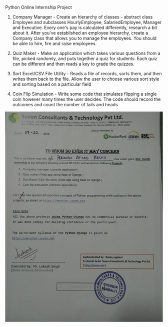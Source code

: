 Python Online Internship Project



1.  Company Manager - Create an hierarchy of classes - abstract class Employee 
and subclasses HourlyEmployee, SalariedEmployee, Manager and Executive. 
Every one's pay is calculated differently, research a bit about it. After you've 
established an employee hierarchy, create a Company class that allows you to 
manage the employees. You should be able to hire, fire and raise employees.



2.  Quiz Maker - Make an application which takes various questions from a file, 
picked randomly, and puts together a quiz for students. Each quiz can be 
different and then reads a key to grade the quizzes.


3.  Sort Excel/CSV File Utility - Reads a file of records, sorts them, and then 
writes them back to the file. Allow the user to choose various sort style and 
sorting based on a particular field 



4.  Coin Flip Simulation - Write some code that simulates flipping a single coin 
however many times the user decides. The code should record the outcomes 
and count the number of tails and heads 

   ![Python Intern](https://github.com/ahkhalwai/Python_Online_Internship/blob/master/Python%20Intern.jpeg)
